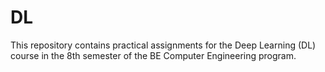 # DL

This repository contains practical assignments for the Deep Learning (DL) course in the 8th semester of the BE Computer Engineering program.
